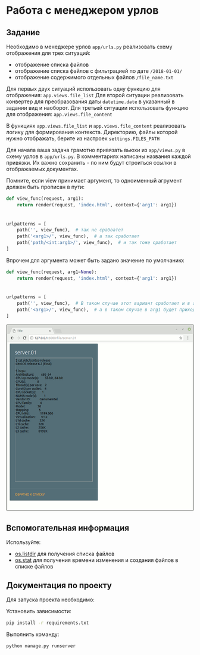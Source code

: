 

# Работа с менеджером урлов

## Задание

Необходимо в менеджере урлов `app/urls.py`
реализовать схему отображения для трех ситуаций:

* отображение списка файлов
* отображение списка файлов с фильтрацией по дате `/2018-01-01/`
* отображение содержимого отдельных файлов `/file_name.txt`

Для первых двух ситуаций использовать одну функцию для отображения: `app.views.file_list`
Для второй ситуации реализовать конвертер для преобразования даты
`datetime.date` в указанный в задании вид и наоборот.
Для третьей ситуации использовать функцию для отображения: `app.views.file_content`

В функциях `app.views.file_list` и `app.views.file_content`
реализовать логику для формирования контекста.
Директорию, файлы которой нужно отображать, берите из настроек `settings.FILES_PATH`

Для начала ваша задача грамотно привязать вьюхи из `app/views.py`
в схему урлов в `app/urls.py`.
В комментариях написаны названия каждой привязки. Их важно сохранить - по ним будут строиться ссылки в отображаемых документах.

Помните, если view принимает аргумент, то одноименный агрумент должен быть прописан в пути:

```python
def view_func(request, arg1):
    return render(request, 'index.html', context={'arg1': arg1})


urlpatterns = [
    path('', view_func),  # так не срабоатет
    path('<arg1>/', view_func),  # а так сработает
    path('path/<int:arg1>/', view_func),  # и так тоже сработает
]
```

Впрочем для аргумента может быть задано значение по умолчанию:

```python
def view_func(request, arg1=None):
    return render(request, 'index.html', context={'arg1': arg1})


urlpatterns = [
    path('', view_func),  # В таком случае этот вариант сработает и в arg1 будет None
    path('<arg1>/', view_func),  # а в таком случае в arg1 будет приходить строка, указанная в пути
]
```


![Пример результата](./res/result.gif)

## Вспомогательная информация

Используйте:

* [os.listdir](https://docs.python.org/3/library/os.html#os.listdir) для получения списка файлов
* [os.stat](https://docs.python.org/3/library/os.html#os.stat) для получения времени изменения и создания файлов в списке файлов

## Документация по проекту

Для запуска проекта необходимо:

Установить зависимости:

```bash
pip install -r requirements.txt
```

Выполнить команду:

```bash
python manage.py runserver
```
